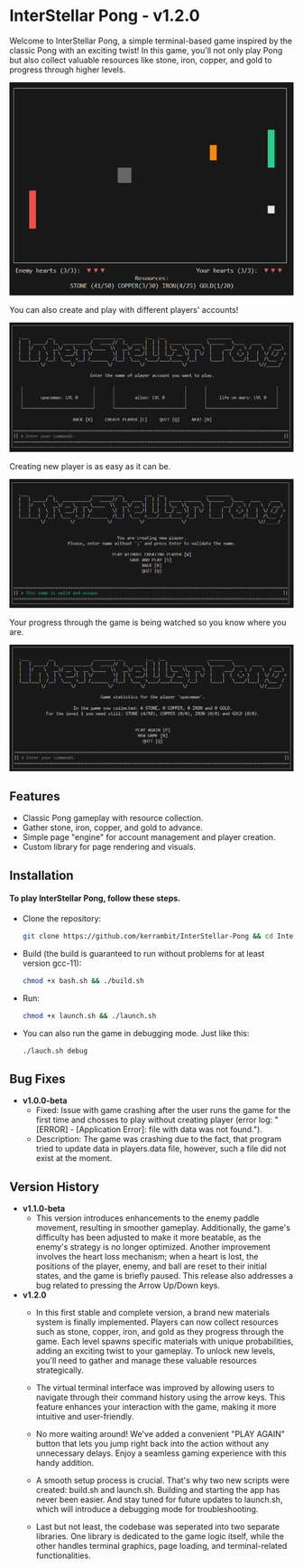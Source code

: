 # InterStellar Pong - v1.2.0

Welcome to InterStellar Pong, a simple terminal-based game inspired by the classic Pong with an exciting twist!
In this game, you'll not only play Pong but also collect valuable resources like stone, iron, copper, and gold to progress through higher levels.

![Gameplay](docs/InterstellarPongPIC1.png)

You can also create and play with different players' accounts!

![Players gallery](docs/InterstellarPongPIC2.png)

Creating new player is as easy as it can be.

![Creating new player](docs/InterstellarPongPIC3.png)

Your progress through the game is being watched so you know where you are.

![Game and player statistics](docs/InterstellarPongPIC4.png)


## Features

- Classic Pong gameplay with resource collection.
- Gather stone, iron, copper, and gold to advance.
- Simple page "engine" for account management and player creation.
- Custom library for page rendering and visuals.

## Installation

#### To play InterStellar Pong, follow these steps.

- Clone the repository:

   ```bash
   git clone https://github.com/kerrambit/InterStellar-Pong && cd InterStellar-Pong

- Build (the build is guaranteed to run without problems for at least version gcc-11):

   ```bash
   chmod +x bash.sh && ./build.sh

- Run:

   ```bash
   chmod +x launch.sh && ./launch.sh
   
- You can also run the game in debugging mode. Just like this:
    ```bash
   ./lauch.sh debug
   ``` 


## Bug Fixes
- **v1.0.0-beta**
  - Fixed: Issue with game crashing after the user runs the game for the first time and chosses to play without creating player (error log: "[ERROR] - [Application Error]: file with data was not found.").
  - Description: The game was crashing due to the fact, that program tried to update data in players.data file, however, such a file did not exist at the moment.

## Version History
- **v1.1.0-beta**
  - This version introduces enhancements to the enemy paddle movement, resulting in smoother gameplay. Additionally, the game's difficulty has been adjusted to make it more beatable, as the enemy's strategy is no longer optimized. Another improvement involves the heart loss mechanism; when a heart is lost, the positions of the player, enemy, and ball are reset to their initial states, and the game is briefly paused. This release also addresses a bug related to pressing the Arrow Up/Down keys.
- **v1.2.0**
   - In this first stable and complete version, a brand new materials system is finally implemented. Players can now collect resources such as stone, copper, iron, and gold as they progress through the game. Each level spawns specific materials with unique probabilities, adding an exciting twist to your gameplay. To unlock new levels, you'll need to gather and manage these valuable resources strategically. 
    - The virtual terminal interface was improved by allowing users to navigate through their command history using the arrow keys. This feature enhances your interaction with the game, making it more intuitive and user-friendly.

    - No more waiting around! We've added a convenient "PLAY AGAIN" button that lets you jump right back into the action without any unnecessary delays. Enjoy a seamless gaming experience with this handy addition.

    - A smooth setup process is crucial. That's why two new scripts were created: build.sh and launch.sh. Building and starting the app has never been easier. And stay tuned for future updates to launch.sh, which will introduce a debugging mode for troubleshooting.

    - Last but not least, the codebase was seperated into two separate libraries. One library is dedicated to the game logic itself, while the other handles terminal graphics, page loading, and terminal-related functionalities.